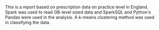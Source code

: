 This is a report based on prescription data on practice level in England. Spark was used to read GB-level sized data and SparkSQL and Python's Pandas were used in the analysis. A k-means clustering method was used in classifying the data. 
